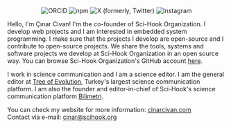 <p align="center">
<img alt="ORCID" src="https://img.shields.io/badge/%C3%87%C4%B1nar%20Civan-%23A6CE39%20?logo=orcid&labelColor=white&link=https%3A%2F%2Forcid.org%2F0000-0001-6378-8630">
<img alt="npm" src="https://img.shields.io/badge/cinarcivan-%23cb3837?logo=npm&link=https%3A%2F%2Fwww.npmjs.com%2F~cinarcivan">
<img alt="X (formerly, Twitter)" src="https://img.shields.io/badge/%40cinarcvn-%23000000?logo=x&link=https%3A%2F%2Ftwitter.com%2Fcinarcvn">
<img alt="Instagram" src="https://img.shields.io/badge/%40cinarcivann-%23FCAF45?logo=instagram&color=white&link=https%3A%2F%2Fwww.instagram.com%2Fcinarcivann">
</p>

Hello, I'm Çınar Civan! I'm the co-founder of Sci-Hook Organization. I develop web projects and I am interested in 	embedded system programming. I make sure that the projects I develop are open-source and I contribute to open-source projects. We share the tools, systems and software projects we develop at Sci-Hook Organization in an open source way. You can browse Sci-Hook Organization's GitHub account [here](https://github.com/Sci-Hook).

I work in science communication and I am a science editor. I am the general editor at [Tree of Evolution](https://evrimagaci.org/cinarcivan), Turkey's largest science communication platform. I am also the founder and editor-in-chief of Sci-Hook's science communication platform [Bilimetri](https://www.bilimetri.org/).

You can check my website for more information: [cinarcivan.com](https://cinarcivan.com)
<br>
Contact via e-mail: cinar@scihook.org
